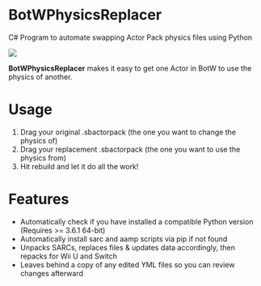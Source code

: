 # BotWPhysicsReplacer
C# Program to automate swapping Actor Pack physics files using Python

![](https://i.imgur.com/NhhaDB7.png)

**BotWPhysicsReplacer** makes it easy to get one Actor in BotW to use the physics of another.
# Usage
1. Drag your original .sbactorpack (the one you want to change the physics of)
2. Drag your replacement .sbactorpack (the one you want to use the physics from)
3. Hit rebuild and let it do all the work!
# Features
- Automatically check if you have installed a compatible Python version (Requires >= 3.6.1 64-bit)
- Automatically install sarc and aamp scripts via pip if not found
- Unpacks SARCs, replaces files & updates data accordingly, then repacks for Wii U and Switch
- Leaves behind a copy of any edited YML files so you can review changes afterward
